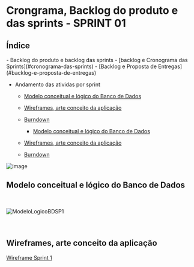 # Crongrama, Backlog do produto e das sprints - SPRINT 01

<h2>Índice</h2>
- Backlog do produto e backlog das sprints
    - [backlog  e Cronograma das Sprints](#cronograma-das-sprints)
    - [Backlog e Proposta de Entregas](#backlog-e-proposta-de-entregas)

- Andamento das atividas por sprint
    - [Modelo conceitual e lógico do Banco de Dados](#modelo-conceitual-e--logido-do-banco-de-dados)
    - [Wireframes, arte conceito da aplicação](#Wireframes)
    - [Burndown](#burndown)

        - [Modelo conceitual e lógico do Banco de Dados](#modelo-conceitual-e-logico-do-banco-de-dados)
    - [Wireframes, arte conceito da aplicação](#Wireframes)
    - [Burndown](#burndown)





![image](https://user-images.githubusercontent.com/112524947/194676348-46c2dc78-a797-467b-b1a9-4a403dbc4e7e.png)<br>

<h2>Modelo conceitual e lógico do Banco de Dados</h2><br>

![ModeloLogicoBDSP1](https://raw.github.com/GroupHextech/HEXTECH-API3sem/main/documents/bdsprint1.png "Modelo lógico BD Sprint 1")<br>
<br>
<br>
<h2> Wireframes, arte conceito da aplicação </h2>

[Wireframe Sprint 1](/documents/wireframe_sprint1.pdf "Wireframe Sprint 1")
